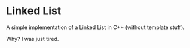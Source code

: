 # Linked List

A simple implementation of a Linked List in C++ (without template
stuff).


Why? I was just tired.
